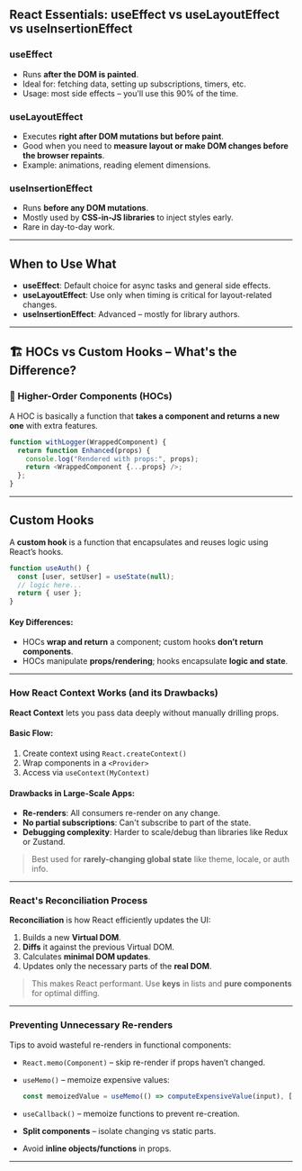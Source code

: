 ## React Essentials: useEffect vs useLayoutEffect vs useInsertionEffect

### useEffect
- Runs **after the DOM is painted**.
- Ideal for: fetching data, setting up subscriptions, timers, etc.
- Usage: most side effects – you'll use this 90% of the time.

### useLayoutEffect
- Executes **right after DOM mutations but before paint**.
- Good when you need to **measure layout or make DOM changes before the browser repaints**.
- Example: animations, reading element dimensions.

### useInsertionEffect
- Runs **before any DOM mutations**.
- Mostly used by **CSS-in-JS libraries** to inject styles early.
- Rare in day-to-day work.

---

## When to Use What
- **useEffect**: Default choice for async tasks and general side effects.
- **useLayoutEffect**: Use only when timing is critical for layout-related changes.
- **useInsertionEffect**: Advanced – mostly for library authors.
---
## 🏗 HOCs vs Custom Hooks – What's the Difference?

### 🔸 Higher-Order Components (HOCs)
A HOC is basically a function that **takes a component and returns a new one** with extra features.

```js
function withLogger(WrappedComponent) {
  return function Enhanced(props) {
    console.log("Rendered with props:", props);
    return <WrappedComponent {...props} />;
  };
}
```
---
## Custom Hooks

A **custom hook** is a function that encapsulates and reuses logic using React’s hooks.

```js
function useAuth() {
  const [user, setUser] = useState(null);
  // logic here...
  return { user };
}
```

#### Key Differences:

* HOCs **wrap and return** a component; custom hooks **don’t return components**.
* HOCs manipulate **props/rendering**; hooks encapsulate **logic and state**.

---

### How React Context Works (and its Drawbacks)

**React Context** lets you pass data deeply without manually drilling props.

#### Basic Flow:

1. Create context using `React.createContext()`
2. Wrap components in a `<Provider>`
3. Access via `useContext(MyContext)`

#### Drawbacks in Large-Scale Apps:

* **Re-renders**: All consumers re-render on any change.
* **No partial subscriptions**: Can't subscribe to part of the state.
* **Debugging complexity**: Harder to scale/debug than libraries like Redux or Zustand.

> Best used for **rarely-changing global state** like theme, locale, or auth info.

---

### React's Reconciliation Process

**Reconciliation** is how React efficiently updates the UI:

1. Builds a new **Virtual DOM**.
2. **Diffs** it against the previous Virtual DOM.
3. Calculates **minimal DOM updates**.
4. Updates only the necessary parts of the **real DOM**.

> This makes React performant. Use **keys** in lists and **pure components** for optimal diffing.

---

### Preventing Unnecessary Re-renders

Tips to avoid wasteful re-renders in functional components:

* `React.memo(Component)` – skip re-render if props haven’t changed.
* `useMemo()` – memoize expensive values:

  ```js
  const memoizedValue = useMemo(() => computeExpensiveValue(input), [input]);
  ```
* `useCallback()` – memoize functions to prevent re-creation.
* **Split components** – isolate changing vs static parts.
* Avoid **inline objects/functions** in props.

---
